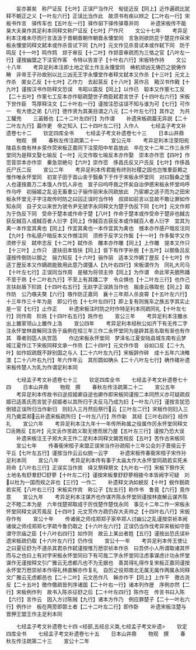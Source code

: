 <!-- { "loadSidebar": true } -->
　　妄亦甚矣　称尸证反【七叶】正误尸当作尺　甸徒近反【同上】近作遍疏比犹释不朝正之义【一叶左六行】正误比当作此　故须书有疾以辨之【二叶右一行】宋板书作言　驿传车也【五叶左一行】驿作驲下驿传驿尊并同
　　补遗宋板传不能狊大夫狊作其足利本同释文称尸证反【七叶】尸作尺
　　文公十七年
　　考异足利本注难未尽而行言汲汲于晋朝晋朝作朝晋永懐堂同　言急则欲防芘于楚芘作茠宋板永懐堂同释文弑本或作杀音试下同【九叶】元文作见杀音试本或作弑下同　防于鸣反【十一叶】鸣作鸩　邥于审反【十二叶】作邥音审疏而为三恪之官【八叶左一行】谨按幽盟之下注官作客　令特以告宣子【十叶右六行】宋板特作持
　　文公十八年
　　考异足利本注即土地之官土作主永懐堂同　梼杌顽凶无俦匹之貌俦作畴　非帝王子孙故别以比三凶无王字永懐堂作者释文弑本又作杀【十三叶】元文上作杀　匿女乙反【十七叶】乙作力　去起莒反【十八叶】莒作吕　戭汉书作戭【十九叶】谨按汉书作防释文恐误　韦昭以震反【同上】以作已　聪本又作窻七工反【二十五叶】作窻七工反本亦作聪疏楚世子商臣弑君言世子【十四叶右六行】宋板下世作臣　笃厚释注文【二十叶右一行】谨按注恐诂误不知与谁为可【七行】可作一　有大徳之弟【八行】徳作贤为其美目谓之八元【二十叶左七行】其作之　为共工驩兠
　　三苖鲧也【二十二叶左四行】为作谓
　　补遗宋板疏葢无异説【二十二叶左九行】葢作更　帝之知入【二十四叶左二行】入作人
　　七经孟子考文补遗卷七十二
　　钦定四库全书
　　七经孟子考文补遗卷七十三
　　日本山井鼎
　　物观　撰
　　春秋左传注疏第二十一
　　宣公元年
　　考异足利本注荥阳宛陵县东南有林乡荥作荧宋板正嘉同下注荥阳中牟县放此　卒在文十二年二作三永怀堂同为是释文娶七喻反【一叶】元文作取七喻反本亦作娶　崇本亦作崈【四叶】作崈音崇本亦作崇　秦急崇絶句【六叶】崇作崈　侈昌氏反又户氏反【七叶】作侈昌氏尸氏二反
　　宣公二年
　　考异足利本传君能有终则社稷之固也岂惟羣臣赖之惟作唯永怀堂同　初宣子田于首山舎于翳桑下于作于宋板永怀堂同　对曰翳桑之饿人也谨按嘉万二本饿人作饥人非也　宣子曰呜呼我之怀矣自诒伊慼宋板永怀堂呜呼作乌呼　初骊姬之乱诅无畜羣公子骊作丽宋永同疏放此　乃宦卿之适子而为之田宋板永怀堂无子字注故传时防之曰囚正误时当作特　叔牂如前言以显故不敢让罪如作知永同　自子文以来世为虢令尹无虢字永同释文为楚于伪反下同【七叶】元文作郑为于伪反下同　受命于楚本或作命于楚【八叶】作命于楚本或作受命于楚非也馘古获反馘百人或馘百者人衍字【同上】作馘百古获反本或作馘百人者人衍字　宜其为禽一本作宜其禽也【同上】作宜其禽也一本作宜其为禽也　憾本亦作感户暗反注同【九叶】作私感户暗反本又作憾注同　须修于反字又作鬓【十一叶】作多鬓字又作须修于反　弑申志反【十二叶】弑作杀　雕本亦作雕【同上】上作雕　提本又作只【十三叶】上作只　遂扶旧本皆扶【同上】皆下有作字补脱【十五叶】以御鱼吕反谨按传倒防以御之　骊力知反【十六叶】骊作丽　适本又作嫡丁歴反【十七叶】作适丁歴反本又作嫡疏能致用此意乃谓彊人【九叶右四行】宋板谓作为　同礼大司马【十叶左七行】正误同当作周　是植为将领主帅【同上】为作谓　命此宰夫胹熊蹯不至于熟【十二叶右九行】不至上有其蹯二字　令众惧也【十二叶左三行】也作己言扶赵盾下阶跣【十四叶右五行】无赵字正误跣当作也　服虔云嗾取也【同上】取作防　公乃嗾夫獒【六行】嗾作防正嘉同　襄十三年郑人杀良霄【十五叶左六行】十三年作三十年为是　即公行也【十七叶左四行】即上复有则旄车之族五字其实止是一官【七行】止作正
　　补遗宋板注时防之时作特足利本同疏同礼【十叶左七行】同作周　阶跣【十四叶右五行】跣作也
　　宣公三年
　　考异足利本注雒水出上雒冡领山上雒作上洛
　　宣公四年
　　考异足利本经秋公如齐下有无传二字注永怀堂林直解同注告于庙例在桓三年三作二永怀堂同为是辟其恶名取有渐也有作其　尊者则笾人执笠笾
　　作边宋板永怀堂同　梦泽名江夏安陆县城东南有云梦城江夏作江下宋板同释文承一作烝【二十四叶】元文作作音　谷如口反【二十九叶】如作奴疏既不辞别国之与人【二十六叶左九行】宋板辞作碎　成十五年六决睢澨【二十八叶右九行】年六作年云　其形圆如确头【二十八叶左七行】确作碓补遗宋板传楚人为乳为作谓足利本同







　　七经孟子考文补遗卷七十三
　　钦定四库全书
　　七经孟子考文补遗卷七十四
　　日本山井鼎
　　物观　撰
　　春秋左传注疏第二十二
　　宣公五年
　　考异足利本传故书曰逆叔姬卿自逆也卿作即宋板同谨按二本同然义亦可疑疏叔姬已适髙氏而言犹子叔姬者以其所归于夫反马乃成为妇【一叶左八行】谨按言犹恐倒错正误所归当作新归　则妇入三月然后祭行云【三叶左二行】宋板作则妇入三月乃奠菜郑云补遗宋板疏所归【一叶左八行】所作新　其经【三叶右四行】经作礼
　　宣公六年
　　考异足利本注九年十一年传所称属之役属作厉永怀堂同释文□舌鵙反【五叶】元文舌作苦疏义取无徳而居乃屋【五叶左三行】谨按乃恐大误
　　补遗宋板注王子郑大夫王作二足利本同释文闚苦规反【五叶】苦作古宋板同
　　宣公七年
　　传春衞宋桓子来盟正误宋当作孙疏昭十三年公会刘子晋侯云于平丘【七叶左五行】谨按当作云云似脱一云字
　　补遗宋板传春衞宋桓子宋作孙足利本同
　　宣公八年
　　考异足利本传有事于太庙太作大永怀堂同疏若实死未将命【八叶右三行】正误实当作宾　绎又祭释祭文【九叶右一行】宋板下祭作天　土地名有舒羣舒□舒蓼【十叶左二行】谨按宋板羣舒舒蓼相接今本皆阙字可疑　刘以杜为一国而规之非也【三行】一作二
　　补遗释文汭如蜕反【十叶】蜕作鋭疏若实死【八叶右三行】宋板实作宾　称公子【左五行】称作书　鲁竟【六行】竟作意
　　宣公九年
　　考异足利本注谋齐也作谋齐陈永怀堂同谨按林直解云谋齐陈之不睦二本为是　六年伐楚郑取成于厉伐楚作楚伐永同　事见十二年二作一宋板永怀堂同释文讽芳鳯反【十四叶】元文芳作方疏仍存大夫帅之【十四叶右八行】宋板存作有
　　宣公十年
　　传诸侯之师戍郑郑子家卒郑人讨幽公之乱谨按崇祯本阙诸侯之师戍郑郑七字疏今鲁仍取之【十六叶左六行】正误仍当作伐考异宋板如守臣谓守宗庙之臣【十八叶右四行】如作则　故云上某出者姓【五行】谨按出恐氏误补遗宋板疏仍取【十六叶左六行】仍作伐
　　宣公十一年
　　考异足利本传王使让之曰夏征舒为不道杀其君杀作弑谨按惟万厯崇祯本作杀　曰吾侪小人所谓取诸其怀而与之也曰上有对字宋板永怀堂同曰下有可哉二字永怀堂同注虑事谋虑计功永怀堂谋作无谨按释文引广雅云无虑都凡也不为无据也　善其得礼得作复宋板正嘉同谨按永怀堂万厯崇祯本作得礼林直解亦作复礼　自厉之役郑南北无属无属作两属永同释文广雅云无虑都邑也【二十二叶】元文邑作凡　榦亦作干【同上】上作干　徼古尧反【二十五叶】徼作儌疏皆列序诸国【二十叶右一行】诸本列作歴　序例亦然【二行】宋板例作列　故书入陈杀征舒之后【二十叶左四行】陈作在　传言书曰入陈【六行】言作云　因入方讨陈贼【九行】诸本方作乃　例应罪楚子【二十一叶右六行】例作计　板在两旁即鄣土者【二十二叶左二行】即作卧
　　补遗宋板注楚与晋狎王盟王作主足利本同



　　七经孟子考文补遗卷七十四
<经部,五经总义类,七经孟子考文补遗>
　　钦定四库全书
　　七经孟子考文补遗卷七十五
　　日本山井鼎
　　物观　撰
　　春秋左传注疏第二十三
　　宣公十二年
